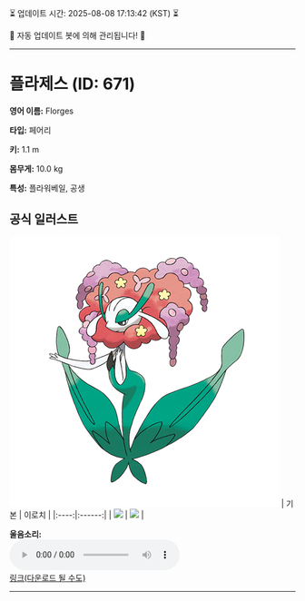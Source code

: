 
⏳ 업데이트 시간: 2025-08-08 17:13:42 (KST) ⏳

🤖 자동 업데이트 봇에 의해 관리됩니다! 🤖

---

# 플라제스 (ID: 671)
**영어 이름:** Florges

**타입:** 페어리

**키:** 1.1 m

**몸무게:** 10.0 kg

**특성:** 플라워베일, 공생

## 공식 일러스트
![](https://raw.githubusercontent.com/PokeAPI/sprites/master/sprites/pokemon/other/official-artwork/671.png)
| 기본 | 이로치 |
|:----:|:------:|
| <img src="http://play.pokemonshowdown.com/sprites/ani/florges.gif" width="200"> | <img src="http://play.pokemonshowdown.com/sprites/ani-shiny/florges.gif" width="200"> |

**울음소리:**<br><audio controls src="https://raw.githubusercontent.com/PokeAPI/cries/main/cries/pokemon/latest/671.ogg"></audio><br> [링크(다운로드 될 수도)](https://raw.githubusercontent.com/PokeAPI/cries/main/cries/pokemon/latest/671.ogg)


---
